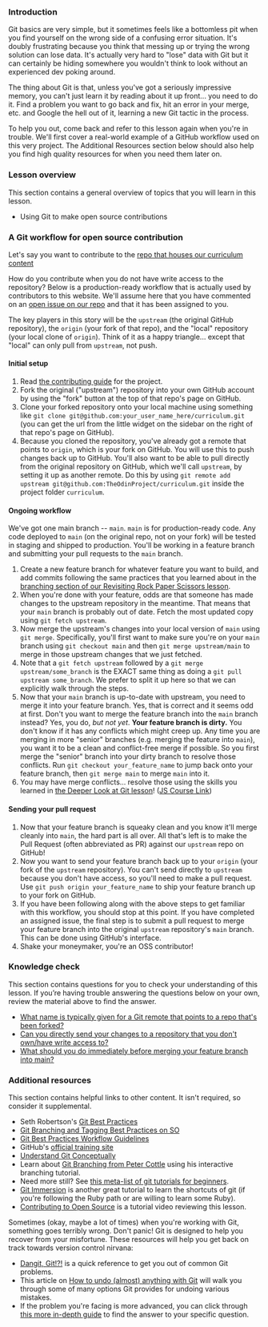 ### Introduction

Git basics are very simple, but it sometimes feels like a bottomless pit when you find yourself on the wrong side of a confusing error situation.  It's doubly frustrating because you think that messing up or trying the wrong solution can lose data. It's actually very hard to "lose" data with Git but it can certainly be hiding somewhere you wouldn't think to look without an experienced dev poking around.

The thing about Git is that, unless you've got a seriously impressive memory, you can't just learn it by reading about it up front... you need to do it.  Find a problem you want to go back and fix, hit an error in your merge, etc. and Google the hell out of it, learning a new Git tactic in the process.

To help you out, come back and refer to this lesson again when you're in trouble. We'll first cover a real-world example of a GitHub workflow used on this very project.  The Additional Resources section below should also help you find high quality resources for when you need them later on.

### Lesson overview

This section contains a general overview of topics that you will learn in this lesson.

* Using Git to make open source contributions

### A Git workflow for open source contribution

Let's say you want to contribute to the [repo that houses our curriculum content](https://github.com/TheOdinProject/curriculum/)

How do you contribute when you do not have write access to the repository? Below is a production-ready workflow that is actually used by contributors to this website. We'll assume here that you have commented on an [open issue on our repo](https://github.com/TheOdinProject/curriculum/issues) and that it has been assigned to you.

The key players in this story will be the `upstream` (the original GitHub repository), the `origin` (your fork of that repo), and the "local" repository (your local clone of `origin`). Think of it as a happy triangle... except that "local" can only pull from `upstream`, not push.

#### Initial setup

1. Read [the contributing guide](https://github.com/TheOdinProject/.github/blob/main/CONTRIBUTING.md) for the project.
2. Fork the original ("upstream") repository into your own GitHub account by using the "fork" button at the top of that repo's page on GitHub.
3. Clone your forked repository onto your local machine using something like `git clone git@github.com:your_user_name_here/curriculum.git` (you can get the url from the little widget on the sidebar on the right of that repo's page on GitHub).
4. Because you cloned the repository, you've already got a remote that points to `origin`, which is your fork on GitHub.  You will use this to push changes back up to GitHub.  You'll also want to be able to pull directly from the original repository on GitHub, which we'll call `upstream`, by setting it up as another remote.  Do this by using `git remote add upstream git@github.com:TheOdinProject/curriculum.git` inside the project folder `curriculum`.

#### Ongoing workflow

We've got one main branch -- `main`.  `main` is for production-ready code.  Any code deployed to `main` (on the original repo, not on your fork) will be tested in staging and shipped to production.  You'll be working in a feature branch and submitting your pull requests to the `main` branch.

1. Create a new feature branch for whatever feature you want to build, and add commits following the same practices that you learned about in the [branching section of our Revisiting Rock Paper Scissors lesson](https://www.theodinproject.com/lessons/foundations-revisiting-rock-paper-scissors#using-branches).
2. When you're done with your feature, odds are that someone has made changes to the upstream repository in the meantime.  That means that your `main` branch is probably out of date.  Fetch the most updated copy using `git fetch upstream`.
3. Now merge the upstream's changes into your local version of `main` using `git merge`.  Specifically, you'll first want to make sure you're on your `main` branch using `git checkout main` and then `git merge upstream/main` to merge in those upstream changes that we just fetched.
4. Note that a `git fetch upstream` followed by a `git merge upstream/some_branch` is the EXACT same thing as doing a `git pull upstream some_branch`.  We prefer to split it up here so that we can explicitly walk through the steps.
5. Now that your `main` branch is up-to-date with upstream, you need to merge it into your feature branch.  Yes, that is correct and it seems odd at first.  Don't you want to merge the feature branch into the `main` branch instead?  Yes, you do, *but not yet*.  **Your feature branch is dirty.**  You don't know if it has any conflicts which might creep up.  Any time you are merging in more "senior" branches (e.g. merging the feature into `main`), you want it to be a clean and conflict-free merge if possible.  So you first merge the "senior" branch into your dirty branch to resolve those conflicts.  Run `git checkout your_feature_name` to jump back onto your feature branch, then  `git merge main` to merge `main` into it.
6. You may have merge conflicts... resolve those using the skills you learned in [the Deeper Look at Git lesson](https://www.theodinproject.com/lessons/ruby-a-deeper-look-at-git)! ([JS Course Link](https://www.theodinproject.com/lessons/javascript-a-deeper-look-at-git))

#### Sending your pull request

1. Now that your feature branch is squeaky clean and you know it'll merge cleanly into `main`, the hard part is all over. All that's left is to make the Pull Request (often abbreviated as PR) against our `upstream` repo on GitHub!
2. Now you want to send your feature branch back up to your `origin` (your fork of the `upstream` repository). <span id="send-changes">You can't send directly to `upstream` because you don't have access, so you'll need to make a pull request.</span>  Use `git push origin your_feature_name` to ship your feature branch up to your fork on GitHub.
3. If you have been following along with the above steps to get familiar with this workflow, you should stop at this point. If you have completed an assigned issue, the final step is to submit a pull request to merge your feature branch into the original `upstream` repository's `main` branch. This can be done using GitHub's interface.
4. Shake your moneymaker, you're an OSS contributor!

### Knowledge check

This section contains questions for you to check your understanding of this lesson. If you’re having trouble answering the questions below on your own, review the material above to find the answer.

* <a class='knowledge-check-link' href='#initial-setup'>What name is typically given for a Git remote that points to a repo that's been forked? </a>
* <a class='knowledge-check-link' href='#send-changes'>Can you directly send your changes to a repository that you don't own/have write access to?</a>
* <a class='knowledge-check-link' href='#ongoing-workflow'>What should you do immediately before merging your feature branch into main?</a>


### Additional resources
This section contains helpful links to other content. It isn't required, so consider it supplemental.

* Seth Robertson's [Git Best Practices](http://sethrobertson.github.io/GitBestPractices/)
* [Git Branching and Tagging Best Practices on SO](http://programmers.stackexchange.com/questions/165725/git-branching-and-tagging-best-practices)
* [Git Best Practices Workflow Guidelines](http://www.lullabot.com/blog/article/git-best-practices-workflow-guidelines)
* GitHub's [official training site](https://training.github.com/)
* [Understand Git Conceptually](http://www.sbf5.com/~cduan/technical/git/)
* Learn about [Git Branching from Peter Cottle](http://pcottle.github.io/learnGitBranching/) using his interactive branching tutorial.
* Need more still?  See [this meta-list of git tutorials for beginners](http://sixrevisions.com/resources/git-tutorials-beginners/).
* [Git Immersion](http://gitimmersion.com/lab_01.html) is another great tutorial to learn the shortcuts of git (if you're following the Ruby path or are willing to learn some Ruby).
* [Contributing to Open Source](https://youtu.be/mENDYhfxH-o) is a tutorial video reviewing this lesson.

Sometimes (okay, maybe a lot of times) when you're working with Git, something goes terribly wrong. Don't panic! Git is designed to help you recover from your misfortune. These resources will help you get back on track towards version control nirvana:

* [Dangit, Git!?!](https://dangitgit.com/) is a quick reference to get you out of common Git problems.
* This article on [How to undo (almost) anything with Git](https://github.blog/2015-06-08-how-to-undo-almost-anything-with-git/) will walk you through some of many options Git provides for undoing various mistakes.
* If the problem you're facing is more advanced, you can click through [this more in-depth guide](https://sethrobertson.github.io/GitFixUm/fixup.html) to find the answer to your specific question.
